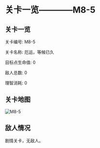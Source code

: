 # 关卡一览————M8-5


## 关卡一览

关卡编号: M8-5

关卡名称: 厄运，等候已久

目标点生命值: 0

敌人总数: 0

理智消耗: 0


## 关卡地图
![M8-5](./oprMap/M8-5.png)

## 敌人情况

剧情关卡，无敌人。

